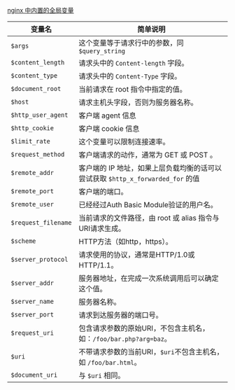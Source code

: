 [nginx 中内置的全局变量](http://nginx.org/en/docs/varindex.html)

| 变量名                 | 简单说明                                                   |
|---------------------|--------------------------------------------------------|
| `$args`             | 这个变量等于请求行中的参数，同 `$query_string`                        |
| `$content_length`   | 请求头中的 `Content-length` 字段。                             |
| `$content_type`     | 请求头中的 `Content-Type` 字段。                               |
| `$document_root`    | 当前请求在 root 指令中指定的值。                                    |
| `$host`             | 请求主机头字段，否则为服务器名称。                                      |
| `$http_user_agent`  | 客户端 agent 信息                                           |
| `$http_cookie`      | 客户端 cookie 信息                                          |
| `$limit_rate`       | 这个变量可以限制连接速率。                                          |
| `$request_method`   | 客户端请求的动作，通常为 GET 或 POST 。                              |
| `$remote_addr`      | 客户端的 IP 地址，如果上层负载均衡的话可以尝试获取 `$http_x_forwarded_for` 的值 |
| `$remote_port`      | 客户端的端口。                                                |
| `$remote_user`      | 已经经过Auth Basic Module验证的用户名。                           |
| `$request_filename` | 当前请求的文件路径，由 root 或 alias 指令与URI请求生成。                   |
| `$scheme`           | HTTP方法（如http，https）。                                   |
| `$server_protocol`  | 请求使用的协议，通常是HTTP/1.0或HTTP/1.1。                          |
| `$server_addr`      | 服务器地址，在完成一次系统调用后可以确定这个值。                               |
| `$server_name`      | 服务器名称。                                                 |
| `$server_port`      | 请求到达服务器的端口号。                                           |
| `$request_uri`      | 包含请求参数的原始URI，不包含主机名，如：`/foo/bar.php?arg=baz`。          |
| `$uri`              | 不带请求参数的当前URI，`$uri`不包含主机名，如 `/foo/bar.html`。           |
| `$document_uri`     | 与 `$uri` 相同。                                           |
